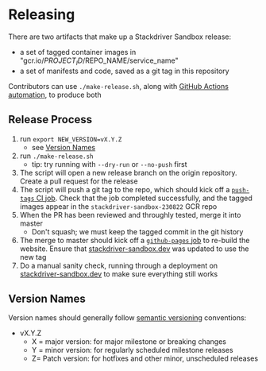 # Releasing

There are two artifacts that make up a Stackdriver Sandbox release:
- a set of tagged container images in "gcr.io/$PROJECT_ID/$REPO_NAME/service_name"
- a set of manifests and code, saved as a git tag in this repository

Contributors can use `./make-release.sh`, along with [GitHub Actions automation](https://github.com/GoogleCloudPlatform/stackdriver-sandbox/tree/master/.github/workflows), to produce both

## Release Process
1. run `export NEW_VERSION=vX.Y.Z`
   - see [Version Names](#version-names)
1. run `./make-release.sh`
   - tip: try running with `--dry-run` or `--no-push` first
1. The script will open a new release branch on the origin repository. Create a pull request for the release
1. The script will push a git tag to the repo, which should kick off a [`push-tags` CI job](https://github.com/GoogleCloudPlatform/stackdriver-sandbox/blob/master/.github/workflows/push-tags.yml).
   Check that the job completed successfully, and the tagged images appear in the `stackdriver-sandbox-230822` GCR repo
1. When the PR has been reviewed and throughly tested, merge it into master
   - Don't squash; we must keep the tagged commit in the git history
1. The merge to master should kick off a [`github-pages` job](https://github.com/GoogleCloudPlatform/stackdriver-sandbox/deployments/activity_log?environment=github-pages) 
   to re-build the website. Ensure that [stackdriver-sandbox.dev](https://stackdriver-sandbox.dev/) was updated to use the new tag
1. Do a manual sanity check, running through a deployment on  [stackdriver-sandbox.dev](https://stackdriver-sandbox.dev/) to make sure everything still works

## Version Names
Version names should generally follow [semantic versioning](https://semver.org/) conventions:
- vX.Y.Z
  - X = major version: for major milestone or breaking changes
  - Y = minor version: for regularly scheduled milestone releases
  - Z=  Patch version: for hotfixes and other minor, unscheduled releases

